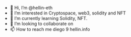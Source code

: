 - 👋 Hi, I’m @hellin-eth
- 👀 I’m interested in Cryptospace, web3, solidity and NFT
- 🌱 I’m currently learning Solidity, NFT.
- 💞️ I’m looking to collaborate on 
- 📫 How to reach me diego 9 hellin.info 

<!---
hellin-eth/hellin-eth is a ✨ special ✨ repository because its `README.md` (this file) appears on your GitHub profile.
You can click the Preview link to take a look at your changes.
--->
